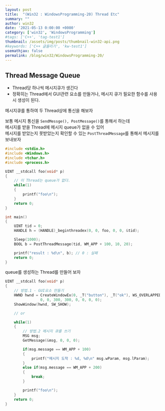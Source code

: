 ```yaml
---
layout: post
title:  "(Win32 : WindowsProgramming-20) Thread Etc"
summary: ""
author: win32
date: '2021-05-13 0:00:00 +0000'
category: ['win32', 'WindowsProgramming']
#tags: ['C++', 'tag-test1']
thumbnail: /assets/img/posts/thumbnail-win32-api.png
#keywords: ['C++ 글올리기', 'kw-test1']
usemathjax: false
permalink: /blog/win32/WindowsProgramming-20/
---
```


## Thread Message Queue

* Thread당 하나씩 메시지큐가 생긴다
* 정확히는 Thread에서 GUI관련 요소를 만들거나, 메시지 큐가 필요한 함수를 사용시 생성이 된다.

메시지큐를 통하여 두 Thread상에 통신을 해보자

보통 메시지 통신을 `SendMessge(), PostMessage()`를 통해서 하는데<br>
메시지를 받을 Thread에 메시지 queue가 없을 수 있어<br>
메시지를 받았는지 못받았는지 확인할 수 있는 `PostThreadMessage`를 통해서 메시지를 보내보자

```cpp
#include <stdio.h>
#include <Windows.h>
#include <tchar.h>
#include <process.h>

UINT __stdcall foo(void* p)
{
    // 이 Thread는 queue가 없다.
    while(1)
    {
        printf("foo\n");
    }
    return 0;
}

int main()
{
    UINT tid = 0;
    HANDLE h = (HANDLE)_beginthreadex(0, 0, foo, 0, 0, &tid);

    Sleep(1000);
    BOOL b = PostThreadMessage(tid, WM_APP + 100, 10, 20);

    printf("result : %d\n", b); // 0 : 실패
    return 0;
}
```

queue를 생성하는 Thread를 만들어 보자

```cpp
UINT __stdcall foo(void* p)
{
    // 방법.1 - GUI요소 만들기
    HWND hwnd = CreateWindowEx(0, _T("button"), _T("ok"), WS_OVERLAPPEDWINDOW,
                0, 0, 300, 300, 0, 0, 0, 0);
    ShowWindow(hwnd, SW_SHOW);

    // or

    while(1)
    {
        // 방법.2 메시지 큐를 쓰기
        MSG msg;
        GetMessage(&msg, 0, 0, 0);

        if(msg.message == WM_APP + 100)
        {
            printf("메시지 도착 : %d, %d\n" msg.wParam, msg.lParam);
        }
        else if(msg.message == WM_APP + 200)
        {
            break;
        }

        printf("foo\n");
    }
    return 0;
}
```